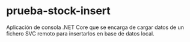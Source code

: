 # prueba-stock-insert
Aplicación de consola .NET Core que se encarga de cargar datos de un fichero SVC remoto para insertarlos en base de datos local.
